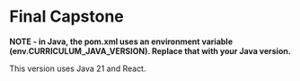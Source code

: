 # Final Capstone


**NOTE - in Java, the pom.xml uses an environment variable (env.CURRICULUM_JAVA_VERSION).  Replace that with your Java version.**

This version uses Java 21 and React.
